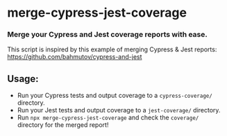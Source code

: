# merge-cypress-jest-coverage

### Merge your Cypress and Jest coverage reports with ease.

This script is inspired by this example of merging Cypress & Jest reports: https://github.com/bahmutov/cypress-and-jest

## Usage:

- Run your Cypress tests and output coverage to a `cypress-coverage/` directory.
- Run your Jest tests and output coverage to a `jest-coverage/` directory.
- Run `npx merge-cypress-jest-coverage` and check the `coverage/` directory for the merged report!
